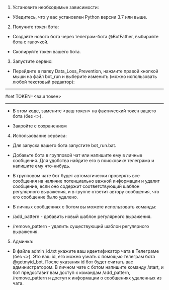 1. Установите необходимые зависимости:

- Убедитесь, что у вас установлен Python версии 3.7 или выше.

2. Получите токен бота:

- Создайте нового бота через телеграм-бота @BotFather, выбирайте бота с галочкой.

- Скопируйте токен вашего бота.

3. Запустите сервис:
- Перейдите в папку Data_Loss_Prevention, нажмите правой кнопкой мыши на файл bot_run и выберите изменить (можно использовать любой текстовый редактор):
---------------------

#set TOKEN=<ваш токен> 

----------------------
- В этом коде, замените <ваш токен> на фактический токен вашего бота (без <>).

- Закройте с сохранением

4. Использование сервиса:
- Для запуска вашего бота запустите bot_run.bat.

- Добавьте бота в групповой чат или напишите ему в личные сообщения. Для удобства найдите его в поисковике телеграма и напишите ему что-нибудь.

- В групповом чате бот будет автоматически проверять все сообщения на наличие потенциально важной информации и удалит сообщение, если оно содержит соответствующий шаблон регулярного выражения, и в группе ответит автору сообщения, что его сообщение было удалено.

- В личных сообщениях с ботом вы можете использовать команды:
- /add_pattern - добавить новый шаблон регулярного выражения.
- /remove_pattern - удалить существующий шаблон регулярного выражения.

5. Админка:

- В файле admin_id.txt укажите ваш идентификатор чата в Телеграме (без <>). Это ваш id, его можно узнать c помощью телеграм бота @getmyid_bot. После указания id бот будет считать вас администратором. В личном чате с ботом напишите команду /start, и бот предоставит вам доступ к командам /add_pattern, /remove_pattern и доступ к информации о сообщениях удаленных из чата.
